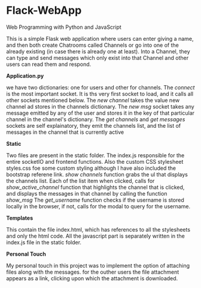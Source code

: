 # Flack-WebApp
Web Programming with Python and JavaScript

This is a simple Flask web application where users can enter giving a name, and then both create Chatrooms called Channels or go into one of the already existing (in case there is already one at least). 
Into a Channel, they can type and send messages which only exist into that Channel and other users can read them and respond.


**Application.py**

we have two dictionaries: one for users and other for channels.
The *connect* is the most important socket. It is ths very first socket to load, and it calls all other sockets mentioned below. The *new channel* takes the value new channel ad stores in the channels dictionary. The *new msg* socket takes any message emitted by any of the user and stores it in the key of that particular channel in the channel's dictionary. The *get channels* and *get messages* sockets are self explainatory, they emit the channels list, and the list of messages in the channel that is currently active


**Static**

Two files are present in the static folder. The index.js responsible for the entire socketIO and frontend functions.  Also the custom CSS stylesheet styles.css foe some custom styling although I have also included the bootstrap referene link.
*show channels* function grabs the ul that displays the channels list. Each of the list item when clicked, calls for *show_active_channel* function that highlights the channel that is clicked, and displays the messages in that channel by calling the function *show_msg*
The *get_username* function checks if the username is stored locally in the browser, if not, calls for the modal to query for the username.

**Templates**

This contain the file index.html, which has references to all the stylesheets and only the html code. All the javascript part is separately written in the index.js file in the static folder. 

**Personal Touch**

My personal touch in this project was to implement the option of attaching files along with the messages. for the outher users the file attachment appears as a link, clicking upon which the attachment is downloaded.
